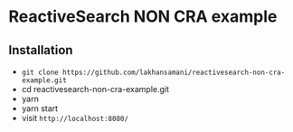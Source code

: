 # ReactiveSearch NON CRA example

## Installation

- `git clone https://github.com/lakhansamani/reactivesearch-non-cra-example.git`
- cd reactivesearch-non-cra-example.git
- yarn
- yarn start
- visit `http://localhost:8080/`
